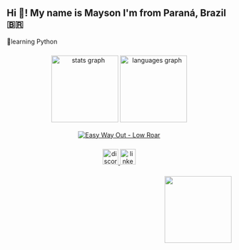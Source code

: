 <h2 align="left">Hi 👋! My name is Mayson I'm from Paraná, Brazil 🇧🇷 </h2>
🌱learning Python

###

<div align="center">
  <img src="https://github-readme-stats.vercel.app/api?username=AsNodts&hide_title=false&hide_rank=false&show_icons=true&include_all_commits=true&count_private=true&disable_animations=false&theme=dracula&locale=en&hide_border=false" height="150" alt="stats graph"  />
  <img src="https://github-readme-stats.vercel.app/api/top-langs?username=AsNodts&locale=en&hide_title=false&layout=compact&card_width=320&langs_count=5&theme=dracula&hide_border=false" height="150" alt="languages graph"  />
</div>





<br clear="both">

<div align="center">
    <a href="https://open.spotify.com/user/12152327015">
        <img src="https://spotify-recently-played-readme.vercel.app/api?user=12152327015&unique=1" alt="Easy Way Out - Low Roar" />
    </a>
</div>

###
###

<div align="center">
  <a href="https://discord.com/users/823464475888713728" target="_blank" rel="noreferrer noopener">
    <img src="https://img.shields.io/static/v1?message=Discord&logo=discord&label=&color=7289DA&logoColor=white&labelColor=&style=for-the-badge" height="35" alt="discord logo" />
  </a>
  <a href="https://www.linkedin.com/in/mayson-dos-santos-637a8431a/" target="_blank" rel="noreferrer noopener">
    <img src="https://img.shields.io/static/v1?message=LinkedIn&logo=linkedin&label=&color=0077B5&logoColor=white&labelColor=&style=for-the-badge" height="35" alt="linkedin logo" />
  </a>
</div>

###

###

<img align="right" height="150" src="https://i.giphy.com/media/v1.Y2lkPTc5MGI3NjExd3hwNWZsOHUzZTdhMDJidGozbXBhNGs2OXJ6aXg2cXdhcnZoNW5vYiZlcD12MV9pbnRlcm5hbF9naWZfYnlfaWQmY3Q9Zw/Y01jP8QeLOox2/giphy.gif" />


###
